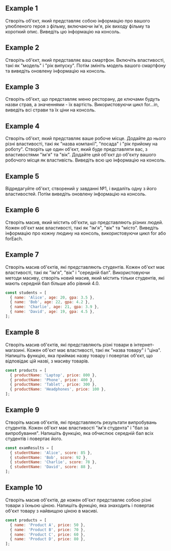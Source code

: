 ## Example 1

Створіть об'єкт, який представляє собою інформацію про вашого улюбленого героя з
фільму, включаючи ім'я, рік виходу фільму та короткий опис. Виведіть цю
інформацію на консоль.

## Example 2

Створіть об'єкт, який представляє ваш смартфон. Включіть властивості, такі як
"модель" і "рік випуску". Потім змініть модель вашого смартфону та виведіть
оновлену інформацію на консоль.

## Example 3

Створіть об'єкт, що представляє меню ресторану, де ключами будуть назви страв, а
значеннями - їх вартість. Використовуючи цикл for...in, виведіть всі страви та
їх ціни на консоль.

## Example 4

Створіть об'єкт, який представляє ваше робоче місце. Додайте до нього різні
властивості, такі як "назва компанії", "посада" і "рік прийому на роботу".
Створіть ще один об'єкт, який буде представляти вас, з властивостями "ім'я" та
"вік". Додайте цей об'єкт до об'єкту вашого робочого місця як властивість.
Виведіть всю цю інформацію на консоль.

## Example 5

Відредагуйте об'єкт, створений у завданні №1, і видаліть одну з його
властивостей. Потім виведіть оновлену інформацію на консоль.

## Example 6

Створіть масив, який містить об'єкти, що представляють різних людей. Кожен
об'єкт має властивості, такі як "ім'я", "вік" та "місто". Виведіть інформацію
про кожну людину на консоль, використовуючи цикл for або forEach.

## Example 7

Створіть масив об'єктів, які представляють студентів. Кожен об'єкт має
властивості, такі як "ім'я", "вік" і "середній бал". Використовуючи методи
масиву, створіть новий масив, який містить тільки студентів, які мають середній
бал більше або рівний 4.0.

```js
const students = [
  { name: 'Alice', age: 20, gpa: 3.5 },
  { name: 'Bob', age: 22, gpa: 4.2 },
  { name: 'Charlie', age: 21, gpa: 3.9 },
  { name: 'David', age: 19, gpa: 4.5 },
];
```

## Example 8

Створіть масив об'єктів, які представляють різні товари в інтернет-магазині.
Кожен об'єкт має властивості, такі як "назва товару" і "ціна". Напишіть функцію,
яка приймає назву товару і повертає об'єкт, що відповідає цій назві, з масиву
товарів.

```js
const products = [
  { productName: 'Laptop', price: 800 },
  { productName: 'Phone', price: 400 },
  { productName: 'Tablet', price: 300 },
  { productName: 'Headphones', price: 100 },
];
```

## Example 9

Створіть масив об'єктів, які представляють результати випробувань студентів.
Кожен об'єкт має властивості "ім'я студента" і "бал за випробування". Напишіть
функцію, яка обчислює середній бал всіх студентів і повертає його.

```js
const examResults = [
  { studentName: 'Alice', score: 85 },
  { studentName: 'Bob', score: 92 },
  { studentName: 'Charlie', score: 78 },
  { studentName: 'David', score: 88 },
];
```

## Example 10

Створіть масив об'єктів, де кожен об'єкт представляє собою різні товари з їхньою
ціною. Напишіть функцію, яка знаходить і повертає об'єкт товару з найвищою ціною
в масиві.

```js
const products = [
  { name: 'Product A', price: 50 },
  { name: 'Product B', price: 70 },
  { name: 'Product C', price: 60 },
  { name: 'Product D', price: 80 },
];
```
